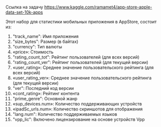 Ссылка на задачу https://www.kaggle.com/ramamet4/app-store-apple-data-set-10k-apps

Этот набор для статистики мобильных приложения в AppStore, состоит из:

1. "track_name": Имя приложения
2. "size_bytes": Размер (в байтах)
3. "currency": Тип валюты
4. «price»: Стоимость
5. "rating_count_tot": Рейтинг пользователей (для всех версий)
6. "rating_count_ver": Рейтинг пользователей (для текущей версии)
7. «user_rating»: Среднее значение пользовательского рейтинга (для всех версий)
8. «user_rating_ver»: Среднее значение пользовательского рейтинга (для текущей версии)
9. "ver": Последний код версии
10. «cont_rating»: Рейтинг контента
11. "prime_genre": Основной жанр
12. «sup_devices.num»: Количество поддерживающих устройств
13. «ipadSc_urls.num»: Количество скриншотов для отображения
14. "lang.num": Количество поддерживаемых языков
15. "vpp_lic": Включено лицензирование на основе устройств Vpp
